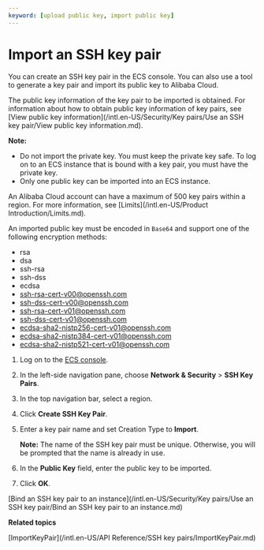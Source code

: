 ```yaml
---
keyword: [upload public key, import public key]
---
```


# Import an SSH key pair

You can create an SSH key pair in the ECS console. You can also use a tool to generate a key pair and import its public key to Alibaba Cloud.

The public key information of the key pair to be imported is obtained. For information about how to obtain public key information of key pairs, see [View public key information](/intl.en-US/Security/Key pairs/Use an SSH key pair/View public key information.md).

**Note:**

-   Do not import the private key. You must keep the private key safe. To log on to an ECS instance that is bound with a key pair, you must have the private key.
-   Only one public key can be imported into an ECS instance.

An Alibaba Cloud account can have a maximum of 500 key pairs within a region. For more information, see [Limits](/intl.en-US/Product Introduction/Limits.md).

An imported public key must be encoded in `Base64` and support one of the following encryption methods:

-   rsa
-   dsa
-   ssh-rsa
-   ssh-dss
-   ecdsa
-   ssh-rsa-cert-v00@openssh.com
-   ssh-dss-cert-v00@openssh.com
-   ssh-rsa-cert-v01@openssh.com
-   ssh-dss-cert-v01@openssh.com
-   ecdsa-sha2-nistp256-cert-v01@openssh.com
-   ecdsa-sha2-nistp384-cert-v01@openssh.com
-   ecdsa-sha2-nistp521-cert-v01@openssh.com

1.  Log on to the [ECS console](https://ecs.console.aliyun.com).

2.  In the left-side navigation pane, choose **Network & Security** \> **SSH Key Pairs**.

3.  In the top navigation bar, select a region.

4.  Click **Create SSH Key Pair**.

5.  Enter a key pair name and set Creation Type to **Import**.

    **Note:** The name of the SSH key pair must be unique. Otherwise, you will be prompted that the name is already in use.

6.  In the **Public Key** field, enter the public key to be imported.

7.  Click **OK**.


[Bind an SSH key pair to an instance](/intl.en-US/Security/Key pairs/Use an SSH key pair/Bind an SSH key pair to an instance.md)

**Related topics**  


[ImportKeyPair](/intl.en-US/API Reference/SSH key pairs/ImportKeyPair.md)

